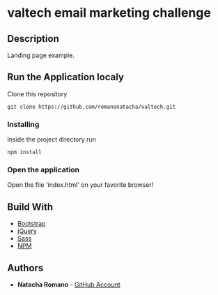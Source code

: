 valtech email marketing challenge
=================================

## Description

Landing page example.

## Run the Application localy

Clone this repository

```
git clone https://github.com/romanonatacha/valtech.git
```

### Installing

Inside the project directory run

```
npm install
```

### Open the application

Open the file 'index.html' on your favorite browser!


## Build With

* [Bootstrap](https://getbootstrap.com/)
* [jQuery](https://jquery.com/)
* [Sass](https://sass-lang.com/)
* [NPM](https://www.npmjs.com/)


 ## Authors

* **Natacha Romano** - [GitHub Account](https://github.com/romanonatacha)